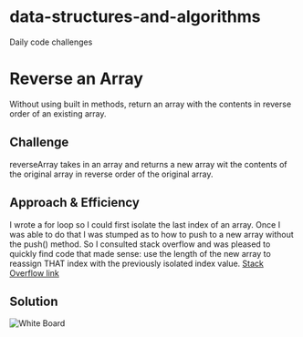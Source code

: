 # data-structures-and-algorithms
Daily code challenges 








# Reverse an Array
Without using built in methods, return an array with the contents in reverse order of an existing array.

## Challenge
reverseArray takes in an array and returns a new array wit the contents of the original array in reverse order of the original array. 

## Approach & Efficiency
I wrote a for loop so I could first isolate the last index of an array. Once I was able to do that I was stumped as to how to push to a new array without the push() method. So I consulted stack overflow and was pleased to quickly find code that made sense: use the length of the new array to reassign THAT index with the previously isolated index value. 
[Stack Overflow link](https://stackoverflow.com/questions/25625991/how-to-add-an-element-to-an-array-without-any-built-in-functions)

## Solution
![White Board](../images/whiteboardReverseArray.jpg)

